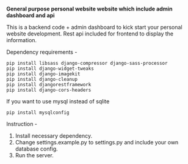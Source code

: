 **General purpose personal website website which include admin dashboard and api**

This is a backend code + admin dashboard to kick start your personal website development. Rest api included for frontend to display the information.

Dependency requirements -

```
pip install libsass django-compressor django-sass-processor
pip install django-widget-tweaks
pip install django-imagekit
pip install django-cleanup
pip install djangorestframework
pip install django-cors-headers
```

If you want to use mysql instead of sqlite

```
pip install mysqlconfig
```

Instruction -

1. Install necessary dependency.
2. Change settings.example.py to settings.py and include your own database config.
3. Run the server.
